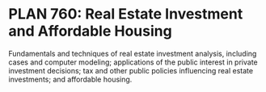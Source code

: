 # PLAN 760: Real Estate Investment and Affordable Housing

Fundamentals and techniques of real estate investment analysis, including cases and computer modeling; applications of the public interest in private investment decisions; tax and other public policies influencing real estate investments; and affordable housing.